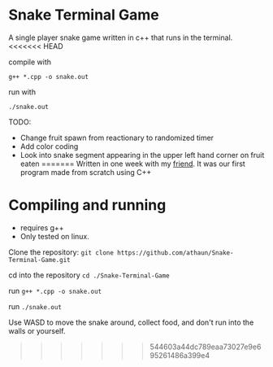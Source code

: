 # Snake Terminal Game
A single player snake game written in c++ that runs in the terminal.
<<<<<<< HEAD

compile with
```
g++ *.cpp -o snake.out 
```
run with
```
./snake.out
```

TODO:

* Change fruit spawn from reactionary to randomized timer
* Add color coding
* Look into snake segment appearing in the upper left hand corner on fruit eaten
=======
Written in one week with my [friend](https://github.com/echo82). It was our first program made from scratch using C++

# Compiling and running
- requires g++
- Only tested on linux.

Clone the repository:
```git clone https://github.com/athaun/Snake-Terminal-Game.git```

cd into the repository
```cd ./Snake-Terminal-Game```

run
```g++ *.cpp -o snake.out```

run
```./snake.out```


Use WASD to move the snake around, collect food, and don't run into the walls or yourself.
>>>>>>> 544603a44dc789eaa73027e9e695261486a399e4
